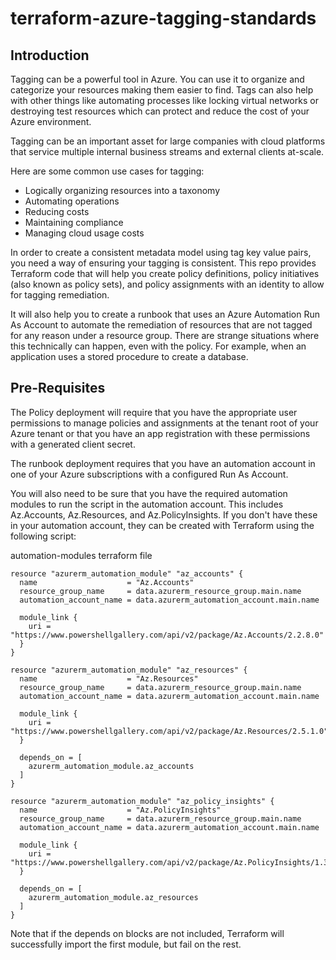 # terraform-azure-tagging-standards

## Introduction
Tagging can be a powerful tool in Azure.  You can use it to organize and categorize your resources making them easier to find.  Tags can also help with other things like automating processes like locking virtual networks or destroying test resources which can protect and reduce the cost of your Azure environment.

Tagging can be an important asset for large companies with cloud platforms that service multiple internal business streams and external clients at-scale.

Here are some common use cases for tagging:

* Logically organizing resources into a taxonomy
* Automating operations
* Reducing costs
* Maintaining compliance
* Managing cloud usage costs

In order to create a consistent metadata model using tag key value pairs, you need a way of ensuring your tagging is consistent.  This repo provides Terraform code that will help you create policy definitions, policy initiatives (also known as policy sets), and policy assignments with an identity to allow for tagging remediation.

It will also help you to create a runbook that uses an Azure Automation Run As Account to automate the remediation of resources that are not tagged for any reason under a resource group.  There are strange situations where this technically can happen, even with the policy.  For example, when an application uses a stored procedure to create a database.

## Pre-Requisites

The Policy deployment will require that you have the appropriate user permissions to manage policies and assignments at the tenant root of your Azure tenant or that you have an app registration with these permissions with a generated client secret.

The runbook deployment requires that you have an automation account in one of your Azure subscriptions with a configured Run As Account.

You will also need to be sure that you have the required automation modules to run the script in the automation account.  This includes Az.Accounts, Az.Resources, and Az.PolicyInsights.  If you don't have these in your automation account, they can be created with Terraform using the following script:

automation-modules terraform file
```
resource "azurerm_automation_module" "az_accounts" {
  name                    = "Az.Accounts"
  resource_group_name     = data.azurerm_resource_group.main.name
  automation_account_name = data.azurerm_automation_account.main.name

  module_link {
    uri = "https://www.powershellgallery.com/api/v2/package/Az.Accounts/2.2.8.0"
  }
}

resource "azurerm_automation_module" "az_resources" {
  name                    = "Az.Resources"
  resource_group_name     = data.azurerm_resource_group.main.name
  automation_account_name = data.azurerm_automation_account.main.name

  module_link {
    uri = "https://www.powershellgallery.com/api/v2/package/Az.Resources/2.5.1.0"
  }

  depends_on = [
    azurerm_automation_module.az_accounts
  ]
}

resource "azurerm_automation_module" "az_policy_insights" {
  name                    = "Az.PolicyInsights"
  resource_group_name     = data.azurerm_resource_group.main.name
  automation_account_name = data.azurerm_automation_account.main.name

  module_link {
    uri = "https://www.powershellgallery.com/api/v2/package/Az.PolicyInsights/1.3.1.0"
  }

  depends_on = [
    azurerm_automation_module.az_resources
  ]
}
```

Note that if the depends on blocks are not included, Terraform will successfully import the first module, but fail on the rest.